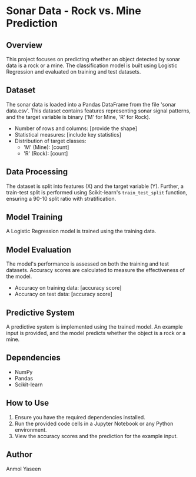 # Sonar Data - Rock vs. Mine Prediction

## Overview

This project focuses on predicting whether an object detected by sonar data is a rock or a mine. The classification model is built using Logistic Regression and evaluated on training and test datasets.

## Dataset

The sonar data is loaded into a Pandas DataFrame from the file 'sonar data.csv'. This dataset contains features representing sonar signal patterns, and the target variable is binary ('M' for Mine, 'R' for Rock).

- Number of rows and columns: [provide the shape]
- Statistical measures: [include key statistics]
- Distribution of target classes:
  - 'M' (Mine): [count]
  - 'R' (Rock): [count]

## Data Processing

The dataset is split into features (X) and the target variable (Y). Further, a train-test split is performed using Scikit-learn's `train_test_split` function, ensuring a 90-10 split ratio with stratification.

## Model Training

A Logistic Regression model is trained using the training data.

## Model Evaluation

The model's performance is assessed on both the training and test datasets. Accuracy scores are calculated to measure the effectiveness of the model.

- Accuracy on training data: [accuracy score]
- Accuracy on test data: [accuracy score]

## Predictive System

A predictive system is implemented using the trained model. An example input is provided, and the model predicts whether the object is a rock or a mine.

## Dependencies

- NumPy
- Pandas
- Scikit-learn

## How to Use

1. Ensure you have the required dependencies installed.
2. Run the provided code cells in a Jupyter Notebook or any Python environment.
3. View the accuracy scores and the prediction for the example input.

## Author

Anmol Yaseen
